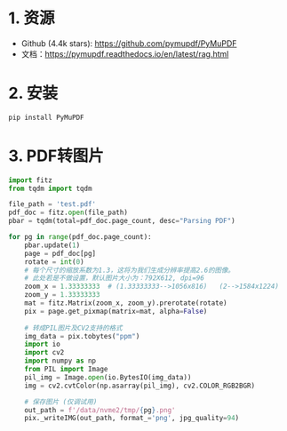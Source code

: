 # 1. 资源

- Github (4.4k stars): https://github.com/pymupdf/PyMuPDF
- 文档：https://pymupdf.readthedocs.io/en/latest/rag.html

# 2. 安装
```bash
pip install PyMuPDF
```

# 3. PDF转图片
```python
import fitz
from tqdm import tqdm

file_path = 'test.pdf'
pdf_doc = fitz.open(file_path)
pbar = tqdm(total=pdf_doc.page_count, desc="Parsing PDF")

for pg in range(pdf_doc.page_count):
    pbar.update(1)
    page = pdf_doc[pg]
    rotate = int(0)
    # 每个尺寸的缩放系数为1.3，这将为我们生成分辨率提高2.6的图像。
    # 此处若是不做设置，默认图片大小为：792X612, dpi=96
    zoom_x = 1.33333333  # (1.33333333-->1056x816)   (2-->1584x1224)
    zoom_y = 1.33333333
    mat = fitz.Matrix(zoom_x, zoom_y).prerotate(rotate)
    pix = page.get_pixmap(matrix=mat, alpha=False)
    
    # 转成PIL图片及CV2支持的格式
    img_data = pix.tobytes("ppm")
    import io
    import cv2
    import numpy as np
    from PIL import Image
    pil_img = Image.open(io.BytesIO(img_data))
    img = cv2.cvtColor(np.asarray(pil_img), cv2.COLOR_RGB2BGR)

    # 保存图片 (仅调试用)
    out_path = f'/data/nvme2/tmp/{pg}.png'
    pix._writeIMG(out_path, format_='png', jpg_quality=94)
```

